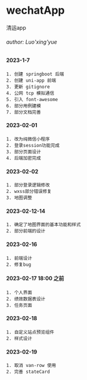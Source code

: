 # wechatApp
清运app

###### author: Luo'xing'yue
#### 2023-1-7
    1. 创建 springboot 后端
    2. 创建 uni-app 前端
    3. 更新 gitignore
    4. 公网 tcp 模拟通信
    5. 引入 font-awesome
    6. 部分用例建模
    7. 部分文档完善

#### 2023-02-01
    1. 改为纯微信小程序
    2. 登录session功能完成
    3. 部分页面设计
    4. 后端加密完成

#### 2023-02-02
    1. 部分登录逻辑修改
    2. wxss部分错误修复
    3. 地图调整

#### 2023-02-12-14
    1. 确定了地图界面的基本功能和样式
    2. 部分前端的设计

#### 2023-02-16
    1. 前端设计
    2. 修复bug

#### 2023-02-17 18:00 之前
    1. 个人界面
    2. 绩效数据表设计
    3. 任务页面

#### 2023-02-18
    1. 自定义站点预览组件
    2. 样式设计

#### 2023-02-19
    1. 取消 van-row 使用
    2. 完善 stateCard
